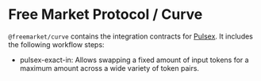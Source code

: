 # Free Market Protocol / Curve

`@freemarket/curve` contains the integration contracts for [Pulsex](https://pulsex.org). It includes the following workflow steps:

- pulsex-exact-in: Allows swapping a fixed amount of input tokens for a maximum amount across a wide variety of token pairs.
